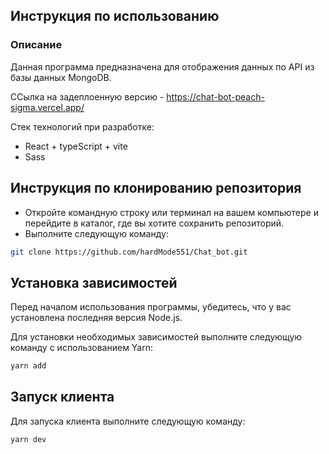 ## Инструкция по использованию

### Описание

Данная программа предназначена для отображения данных по API из базы данных MongoDB.

ССылка на задеплоенную версию - https://chat-bot-peach-sigma.vercel.app/

Стек технологий при разработке:
- React + typeScript + vite
- Sass

## Инструкция по клонированию репозитория

- Откройте командную строку или терминал на вашем компьютере и перейдите в каталог, где вы хотите сохранить репозиторий.
- Выполните следующую команду:

```sh
git clone https://github.com/hardMode551/Chat_bot.git
```

## Установка зависимостей

Перед началом использования программы, убедитесь, что у вас установлена последняя версия Node.js.

Для установки необходимых зависимостей выполните следующую команду с использованием Yarn:

```sh
yarn add
```

## Запуск клиента

Для запуска клиента выполните следующую команду:

```sh
yarn dev
```
